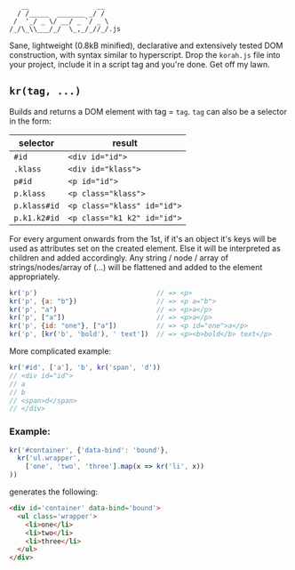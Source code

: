 ```
   __                 __
  / /_____  _______ _/ /
 /  '_/ _ \/ __/ _ `/ _ \
/_/\_\\___/_/  \_,_/_//_/.js
```

Sane, lightweight (0.8kB minified), declarative and extensively tested DOM construction,
with syntax similar to hyperscript. Drop the `korah.js` file into your project, include
it in a script tag and you're done. Get off my lawn.

## `kr(tag, ...)`

Builds and returns a DOM element with tag = `tag`. `tag` can also be a selector in the form:

| selector     | result                      |
|--------------|-----------------------------|
| `#id`        | `<div id="id">`             |
| `.klass`     | `<div id="klass">`          |
| `p#id`       | `<p id="id">`               |
| `p.klass`    | `<p class="klass">`         |
| `p.klass#id` | `<p class="klass" id="id">` |
| `p.k1.k2#id` | `<p class="k1 k2" id="id">` |

For every argument onwards from the 1st, if it's an object it's keys will be used
as attributes set on the created element. Else it will be interpreted as children and
added accordingly. Any string / node / array of strings/nodes/array of (...) will be
flattened and added to the element appropriately.

```js
kr('p')                              // => <p>
kr('p', {a: "b"})                    // => <p a="b">
kr('p', "a")                         // => <p>a</p>
kr('p', ["a"])                       // => <p>a</p>
kr('p', {id: "one"}, ["a"])          // => <p id="one">a</p>
kr('p', [kr('b', 'bold'), ' text'])  // => <p><b>bold</b> text</p>
```

More complicated example:

```js
kr('#id', ['a'], 'b', kr('span', 'd'))
// <div id="id">
// a
// b
// <span>d</span>
// </div>
```

### Example:

```js
kr('#container', {'data-bind': 'bound'},
  kr('ul.wrapper',
    ['one', 'two', 'three'].map(x => kr('li', x))
))
```

generates the following:

```html
<div id='container' data-bind='bound'>
  <ul class='wrapper'>
    <li>one</li>
    <li>two</li>
    <li>three</li>
  </ul>
</div>
```

